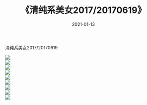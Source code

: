 ﻿---
layout: post
title:  《清纯系美女2017/20170619》
date:   2021-01-13
img: http://pic.660000.xyz/1:/清纯系美女/2017/20170619/000.jpg
categories: [美女, 清纯, 唯美]
---

清纯系美女2017/20170619

 ![](http://pic.660000.xyz/1:/清纯系美女/2017/20170619/001.png) <br>![](http://pic.660000.xyz/1:/清纯系美女/2017/20170619/002.png) <br>![](http://pic.660000.xyz/1:/清纯系美女/2017/20170619/003.png) <br>![](http://pic.660000.xyz/1:/清纯系美女/2017/20170619/004.png) <br>![](http://pic.660000.xyz/1:/清纯系美女/2017/20170619/005.png) <br>![](http://pic.660000.xyz/1:/清纯系美女/2017/20170619/006.png) <br>![](http://pic.660000.xyz/1:/清纯系美女/2017/20170619/007.png) <br>![](http://pic.660000.xyz/1:/清纯系美女/2017/20170619/008.png) <br>![](http://pic.660000.xyz/1:/清纯系美女/2017/20170619/009.png) <br>